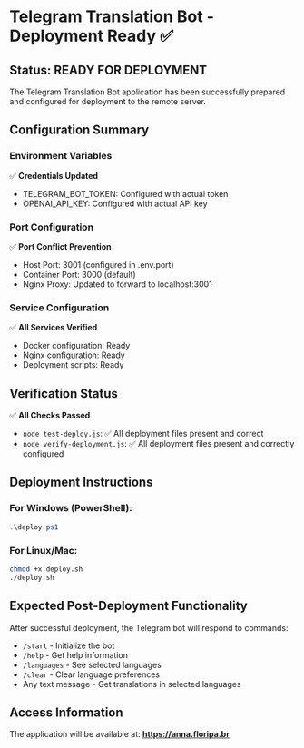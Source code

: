 # Telegram Translation Bot - Deployment Ready ✅

## Status: READY FOR DEPLOYMENT

The Telegram Translation Bot application has been successfully prepared and configured for deployment to the remote server.

## Configuration Summary

### Environment Variables
✅ **Credentials Updated**
- TELEGRAM_BOT_TOKEN: Configured with actual token
- OPENAI_API_KEY: Configured with actual API key

### Port Configuration
✅ **Port Conflict Prevention**
- Host Port: 3001 (configured in .env.port)
- Container Port: 3000 (default)
- Nginx Proxy: Updated to forward to localhost:3001

### Service Configuration
✅ **All Services Verified**
- Docker configuration: Ready
- Nginx configuration: Ready
- Deployment scripts: Ready

## Verification Status

✅ **All Checks Passed**
- `node test-deploy.js`: ✅ All deployment files present and correct
- `node verify-deployment.js`: ✅ All deployment files present and correctly configured

## Deployment Instructions

### For Windows (PowerShell):
```powershell
.\deploy.ps1
```

### For Linux/Mac:
```bash
chmod +x deploy.sh
./deploy.sh
```

## Expected Post-Deployment Functionality

After successful deployment, the Telegram bot will respond to commands:
- `/start` - Initialize the bot
- `/help` - Get help information
- `/languages` - See selected languages
- `/clear` - Clear language preferences
- Any text message - Get translations in selected languages

## Access Information

The application will be available at: **https://anna.floripa.br**
